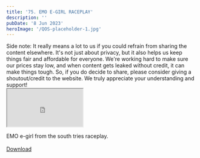 ```yaml
---
title: '75. EMO E-GIRL RACEPLAY'
description: ''
pubDate: '8 Jun 2023'
heroImage: '/QOS-placeholder-1.jpg'
---
```

<div class="video_paragraph_header"> Side note: It really means a lot to us if you could refrain from sharing the content elsewhere. It's not just about privacy, but it also helps us keep things fair and affordable for everyone. We're working hard to make sure our prices stay low, and when content gets leaked without credit, it can make things tough. So, if you do decide to share, please consider giving a shoutout/credit to the website. We truly appreciate your understanding and support!</div>

<iframe src="https://drive.google.com/file/d/14yOeWtbQVHKi7m6mdpu5Ifx__4CIHHXQ/preview" width="200" height="100" allow="autoplay" allowfullscreen="allowfullscreen"></iframe>

EMO e-girl from the south tries raceplay.
<br>
<br>
<a class="read_more" href="https://drive.google.com/file/d/14yOeWtbQVHKi7m6mdpu5Ifx__4CIHHXQ/view?usp=sharing">Download</a>